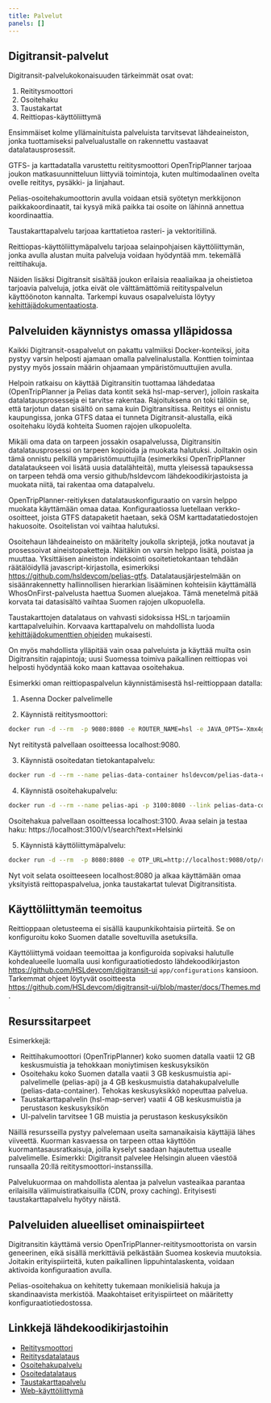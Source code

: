 ```yaml
---
title: Palvelut
panels: []
---
```


## Digitransit-palvelut

Digitransit-palvelukokonaisuuden tärkeimmät osat ovat:

1. Reititysmoottori
2. Osoitehaku
3. Taustakartat
4. Reittiopas-käyttöliittymä

Ensimmäiset kolme yllämainituista palveluista tarvitsevat lähdeaineiston, jonka tuottamiseksi palvelualustalle on rakennettu vastaavat datalatausprosessit.

GTFS- ja karttadatalla varustettu reititysmoottori OpenTripPlanner tarjoaa joukon matkasuunnitteluun liittyviä toimintoja,
kuten multimodaalinen ovelta ovelle reititys, pysäkki- ja linjahaut.

Pelias-osoitehakumoottorin avulla voidaan etsiä syötetyn merkkijonon paikkakoordinaatit, tai kysyä mikä paikka tai osoite on lähinnä annettua koordinaattia.

Taustakarttapalvelu tarjoaa karttatietoa rasteri- ja vektoritiilinä.

Reittiopas-käyttöliittymäpalvelu tarjoaa selainpohjaisen käyttöliittymän, jonka avulla alustan muita palveluja voidaan hyödyntää mm. tekemällä reittihakuja.

Näiden lisäksi Digitransit sisältää joukon erilaisia reaaliaikaa ja oheistietoa tarjoavia palveluja, jotka eivät ole välttämättömiä
reitityspalvelun käyttöönoton kannalta. Tarkempi kuvaus osapalveluista löytyy [kehittäjädokumentaatiosta](../en/developers/).



## Palveluiden käynnistys omassa ylläpidossa

Kaikki Digitransit-osapalvelut on pakattu valmiiksi Docker-konteiksi, joita pystyy varsin helposti ajamaan omalla palvelinalustalla.
Konttien toimintaa pystyy myös jossain määrin ohjaamaan ympäristömuuttujien avulla.

Helpoin ratkaisu on käyttää Digitransitin tuottamaa lähdedataa (OpenTripPlanner ja Pelias data kontit sekä hsl-map-server),
jolloin raskaita datalatausprosesseja ei tarvitse rakentaa. Rajoituksena on toki tällöin se, että tarjotun datan sisältö on sama kuin Digitransitissa.
Reititys ei onnistu kaupungissa, jonka GTFS dataa ei tunneta Digitransit-alustalla, eikä osoitehaku löydä kohteita Suomen rajojen ulkopuolelta.

Mikäli oma data on tarpeen jossakin osapalvelussa, Digitransitin datalatausprosessi on tarpeen kopioida ja muokata halutuksi.
Joiltakin osin tämä onnistu pelkillä ympäristömuuttujilla (esimerkiksi OpenTripPlanner datalataukseen voi lisätä uusia datalähteitä),
mutta yleisessä tapauksessa on tarpeen tehdä oma versio github/hsldevcom lähdekoodikirjastoista ja muokata niitä, tai rakentaa oma datapalvelu.

OpenTripPlanner-reitiyksen datalatauskonfiguraatio on varsin helppo muokata käyttämään omaa dataa. Konfiguraatiossa luetellaan verkko-osoitteet,
joista GTFS datapaketit haetaan, sekä OSM karttadatatiedostojen hakuosoite. Osoitelistan voi vaihtaa halutuksi.

Osoitehaun lähdeaineisto on määritelty joukolla skriptejä, jotka noutavat ja prosessoivat aineistopaketteja.
Näitäkin on varsin helppo lisätä, poistaa ja muuttaa. Yksittäisen aineiston indeksointi osoitetietokantaan tehdään räätälöidyllä
javascript-kirjastolla, esimerkiksi https://github.com/hsldevcom/pelias-gtfs. Datalatausjärjestelmään on sisäänrakennetty
hallinnollisen hierarkian lisääminen kohteisiin käyttämällä WhosOnFirst-palvelusta haettua Suomen aluejakoa. Tämä menetelmä pitää
korvata tai datasisältö vaihtaa Suomen rajojen ulkopuolella.

Taustakarttojen datalataus on vahvasti sidoksissa HSL:n tarjoamiin karttapalveluihin. Korvaava karttapalvelu on mahdollista luoda
[kehittäjädokumenttien ohjeiden](../en/developers/apis/3-map-api) mukaisesti.

On myös mahdollista ylläpitää vain osaa palveluista ja käyttää muilta osin Digitransitin rajapintoja; uusi Suomessa toimiva paikallinen reittiopas
voi helposti hyödyntää koko maan kattavaa osoitehakua.


Esimerkki oman reittiopaspalvelun käynnistämisestä hsl-reittioppaan datalla:

1. Asenna Docker palvelimelle

2. Käynnistä reititysmoottori:

```bash
docker run -d --rm  -p 9080:8080 -e ROUTER_NAME=hsl -e JAVA_OPTS=-Xmx4g -e ROUTER_DATA_CONTAINER_URL=https://api.digitransit.fi/routing-data/v2/hsl hsldevcom/opentripplanner:prod
```

Nyt reititystä palvellaan osoitteessa localhost:9080.

3. Käynnistä osoitedatan tietokantapalvelu:

```bash
docker run -d --rm --name pelias-data-container hsldevcom/pelias-data-container
```

4. Käynnistä osoitehakupalvelu:

```bash
docker run -d --rm --name pelias-api -p 3100:8080 --link pelias-data-container:pelias-data-container hsldevcom/pelias-api
```

Osoitehakua palvellaan osoitteessa localhost:3100. Avaa selain ja testaa haku: https://localhost:3100/v1/search?text=Helsinki

5. Käynnistä käyttöliittymäpalvelu:

```bash
docker run -d --rm  -p 8080:8080 -e OTP_URL=http://localhost:9080/otp/routers/hsl/ -e CONFIG=hsl -e GEOCODING_BASE_URL=localhost:3100/v1 hsldevcom/digitransit-ui
```

Nyt voit selata osoitteeseen localhost:8080 ja alkaa käyttämään omaa yksityistä reittopaspalvelua, jonka taustakartat tulevat Digitransitista.


## Käyttöliittymän teemoitus

Reittioppaan oletusteema ei sisällä kaupunkikohtaisia piirteitä. Se on konfiguroitu koko Suomen datalle soveltuvilla asetuksilla.

Käyttöliittymä voidaan teemoittaa ja konfiguroida sopivaksi halutulle kohdealueelle luomalla uusi konfiguraatiotiedosto lähdekoodikirjaston
https://github.com/HSLdevcom/digitransit-ui `app/configurations` kansioon. Tarkemmat ohjeet löytyvät osoitteesta
https://github.com/HSLdevcom/digitransit-ui/blob/master/docs/Themes.md .


## Resurssitarpeet

Esimerkkejä:

- Reittihakumoottori (OpenTripPlanner) koko suomen datalla vaatii 12 GB keskusmuistia ja tehokkaan moniytimisen keskusyksikön
- Osoitehaku koko Suomen datalla vaatii 3 GB keskusmuistia api-palvelimelle (pelias-api) ja 4 GB keskusmuistia datahakupalvelulle (pelias-data-container).
Tehokas keskusyksikkö nopeuttaa palvelua.
- Taustakarttapalvelin (hsl-map-server) vaatii 4 GB keskusmuistia ja perustason keskusyksikön
- UI-palvelin tarvitsee 1 GB muistia ja perustason keskusyksikön

Näillä resursseilla pystyy palvelemaan useita samanaikaisia käyttäjiä lähes viiveettä. Kuorman kasvaessa on tarpeen ottaa käyttöön kuormantasausratkaisuja,
joilla kyselyt saadaan hajautettua usealle palvelimelle. Esimerkki: Digitransit palvelee Helsingin alueen väestöä runsaalla 20:llä
reititysmoottori-instanssilla.

Palvelukuormaa on mahdollista alentaa ja palvelun vasteaikaa parantaa erilaisilla välimuistiratkaisuilla (CDN, proxy caching).
Erityisesti taustakarttapalvelu hyötyy näistä.


## Palveluiden alueelliset ominaispiirteet

Digitransitin käyttämä versio OpenTripPlanner-reititysmoottorista on varsin geneerinen, eikä sisällä merkittäviä pelkästään Suomea koskevia muutoksia.
Joitakin erityispiirteitä, kuten paikallinen lippuhintalaskenta, voidaan aktivoida konfiguraation avulla.

Pelias-osoitehakua on kehitetty tukemaan monikielisiä hakuja ja skandinaavista merkistöä. Maakohtaiset erityispiirteet
on määritetty konfiguraatiotiedostossa.


## Linkkejä lähdekoodikirjastoihin

- [Reititysmoottori](https://github.com/HSLdevcom/OpenTripPlanner)
- [Reititysdatalataus](https://github.com/HSLdevcom/OpenTripPlanner-data-container)
- [Osoitehakupalvelu](https://github.com/HSLdevcom/pelias-api)
- [Osoitedatalataus](https://github.com/HSLdevcom/pelias-data-container)
- [Taustakarttapalvelu](https://github.com/HSLdevcom/hsl-map-server)
- [Web-käyttöliittymä](https://github.com/HSLdevcom/digitransit-ui)




